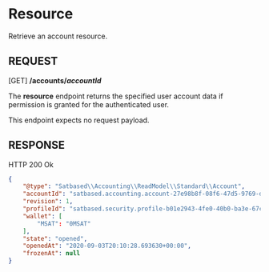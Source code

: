 # Resource
Retrieve an account resource.

REQUEST
---

[GET] **/accounts/*accountId***

The **resource** endpoint returns the specified user account data if permission is granted for the authenticated user.

This endpoint expects no request payload.


RESPONSE
---
HTTP 200 Ok

```json
{
    "@type": "Satbased\\Accounting\\ReadModel\\Standard\\Account",
    "accountId": "satbased.accounting.account-27e98b8f-08f6-47d5-9769-dc946b8d3df4",
    "revision": 1,
    "profileId": "satbased.security.profile-b01e2943-4fe0-40b0-ba3e-67cf1081476e",
    "wallet": [
        "MSAT": "0MSAT"
    ],
    "state": "opened",
    "openedAt": "2020-09-03T20:10:28.693630+00:00",
    "frozenAt": null
}
```